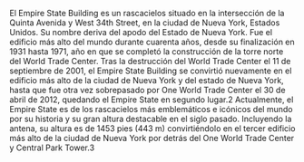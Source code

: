 El Empire State Building es un rascacielos situado en la intersección de la Quinta Avenida y West 34th Street, en la ciudad de Nueva York, Estados Unidos. Su nombre deriva del apodo del Estado de Nueva York. Fue el edificio más alto del mundo durante cuarenta años, desde su finalización en 1931 hasta 1971, año en que se completó la construcción de la torre norte del World Trade Center. Tras la destrucción del World Trade Center el 11 de septiembre de 2001, el Empire State Building se convirtió nuevamente en el edificio más alto de la ciudad de Nueva York y del estado de Nueva York, hasta que fue otra vez sobrepasado por One World Trade Center el 30 de abril de 2012, quedando el Empire State en segundo lugar.2​ Actualmente, el Empire State es de los rascacielos más emblemáticos e icónicos del mundo por su historia y su gran altura destacable en el siglo pasado. Incluyendo la antena, su altura es de 1453 pies (443 m) convirtiéndolo en el tercer edificio más alto de la ciudad de Nueva York por detrás del One World Trade Center y Central Park Tower.3​

